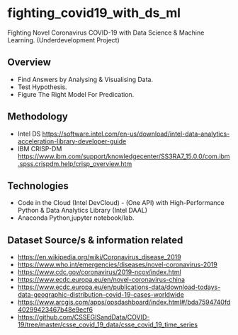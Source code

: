 # fighting_covid19_with_ds_ml
Fighting Novel Coronavirus COVID-19 with Data Science & Machine Learning. (Underdevelopment Project)

## Overview

- Find Answers by Analysing & Visualising Data.
- Test Hypothesis.
- Figure The Right Model For Predication.

## Methodology

- Intel DS https://software.intel.com/en-us/download/intel-data-analytics-acceleration-library-developer-guide
- IBM CRISP-DM https://www.ibm.com/support/knowledgecenter/SS3RA7_15.0.0/com.ibm.spss.crispdm.help/crisp_overview.htm

## Technologies

- Code in the Cloud (Intel DevCloud) - (One API) with High-Performance Python & Data Analytics Library (Intel DAAL)
- Anaconda Python,jupyter notebook/lab.

## Dataset Source/s & information related

- https://en.wikipedia.org/wiki/Coronavirus_disease_2019
- https://www.who.int/emergencies/diseases/novel-coronavirus-2019
- https://www.cdc.gov/coronavirus/2019-ncov/index.html
- https://www.ecdc.europa.eu/en/novel-coronavirus-china
- https://www.ecdc.europa.eu/en/publications-data/download-todays-data-geographic-distribution-covid-19-cases-worldwide
- https://www.arcgis.com/apps/opsdashboard/index.html#/bda7594740fd40299423467b48e9ecf6
- https://github.com/CSSEGISandData/COVID-19/tree/master/csse_covid_19_data/csse_covid_19_time_series
